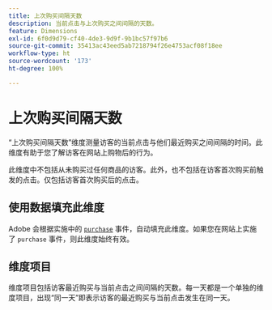 ```yaml
---
title: 上次购买间隔天数
description: 当前点击与上次购买之间间隔的天数。
feature: Dimensions
exl-id: 6f0d9d79-cf40-4de3-9d9f-9b1bc57f97b6
source-git-commit: 35413ac43eed5ab7218794f26e4753acf08f18ee
workflow-type: ht
source-wordcount: '173'
ht-degree: 100%

---
```


# 上次购买间隔天数

“上次购买间隔天数”维度测量访客的当前点击与他们最近购买之间间隔的时间。此维度有助于您了解访客在网站上购物后的行为。

此维度中不包括从未购买过任何商品的访客。此外，也不包括在访客首次购买前触发的点击。仅包括访客首次购买后的点击。

## 使用数据填充此维度

Adobe 会根据实施中的 [`purchase`](/help/implement/vars/page-vars/events/event-purchase.md) 事件，自动填充此维度。如果您在网站上实施了 `purchase` 事件，则此维度始终有效。

## 维度项目

维度项目包括访客最近购买与当前点击之间间隔的天数。每一天都是一个单独的维度项目，出现“同一天”即表示访客的最近购买与当前点击发生在同一天。

